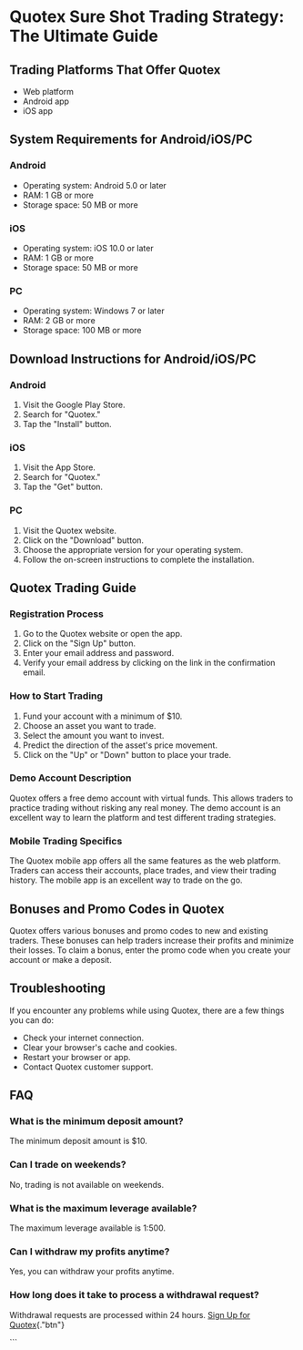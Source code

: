 # Quotex Sure Shot Trading Strategy: The Ultimate Guide

## Trading Platforms That Offer Quotex

-   Web platform
-   Android app
-   iOS app

## System Requirements for Android/iOS/PC

### Android

-   Operating system: Android 5.0 or later
-   RAM: 1 GB or more
-   Storage space: 50 MB or more

### iOS

-   Operating system: iOS 10.0 or later
-   RAM: 1 GB or more
-   Storage space: 50 MB or more

### PC

-   Operating system: Windows 7 or later
-   RAM: 2 GB or more
-   Storage space: 100 MB or more

## Download Instructions for Android/iOS/PC

### Android

1.  Visit the Google Play Store.
2.  Search for "Quotex."
3.  Tap the "Install" button.

### iOS

1.  Visit the App Store.
2.  Search for "Quotex."
3.  Tap the "Get" button.

### PC

1.  Visit the Quotex website.
2.  Click on the "Download" button.
3.  Choose the appropriate version for your operating system.
4.  Follow the on-screen instructions to complete the installation.

## Quotex Trading Guide

### Registration Process

1.  Go to the Quotex website or open the app.
2.  Click on the "Sign Up" button.
3.  Enter your email address and password.
4.  Verify your email address by clicking on the link in the
    confirmation email.

### How to Start Trading

1.  Fund your account with a minimum of \$10.
2.  Choose an asset you want to trade.
3.  Select the amount you want to invest.
4.  Predict the direction of the asset\'s price movement.
5.  Click on the "Up" or "Down" button to place your trade.

### Demo Account Description

Quotex offers a free demo account with virtual funds. This allows
traders to practice trading without risking any real money. The demo
account is an excellent way to learn the platform and test different
trading strategies.

### Mobile Trading Specifics

The Quotex mobile app offers all the same features as the web platform.
Traders can access their accounts, place trades, and view their trading
history. The mobile app is an excellent way to trade on the go.

## Bonuses and Promo Codes in Quotex

Quotex offers various bonuses and promo codes to new and existing
traders. These bonuses can help traders increase their profits and
minimize their losses. To claim a bonus, enter the promo code when you
create your account or make a deposit.

## Troubleshooting

If you encounter any problems while using Quotex, there are a few things
you can do:

-   Check your internet connection.
-   Clear your browser\'s cache and cookies.
-   Restart your browser or app.
-   Contact Quotex customer support.

## FAQ

### What is the minimum deposit amount?

The minimum deposit amount is \$10.

### Can I trade on weekends?

No, trading is not available on weekends.

### What is the maximum leverage available?

The maximum leverage available is 1:500.

### Can I withdraw my profits anytime?

Yes, you can withdraw your profits anytime.

### How long does it take to process a withdrawal request?

Withdrawal requests are processed within 24 hours. [Sign Up for
Quotex](\%22https://traff.sbs/brokerqxsignup\%22){."btn"}

\`\`\`

